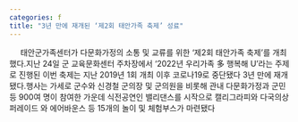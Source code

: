 ```yaml
---
categories: f
title: "3년 만에 재개된 ‘제2회 태안가족 축제’ 성료"
---
```

&nbsp;&nbsp;&nbsp;&nbsp; 태안군가족센터가 다문화가정의 소통 및 교류를 위한 ‘제2회 태안가족 축제’를 개최했다.지난 24일 군 교육문화센터 주차장에서 ‘2022년 우리가족 多 행복해 U’라는 주제로 진행된 이번 축제는 지난 2019년 1회 개최 이후 코로나19로 중단됐다 3년 만에 재개됐다.행사는 가세로 군수와 신경철 군의장 및 군의원을 비롯해 관내 다문화가정과 군민 등 900여 명이 참여한 가운데 식전공연인 밸리댄스를 시작으로 캘리그라피와 다국의상 퍼레이드 와 에어바운스 등 15개의 놀이 및 체험부스가 마련됐다